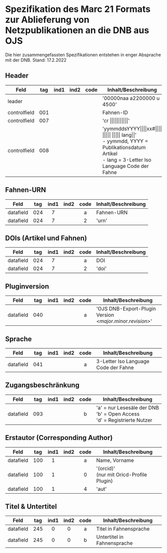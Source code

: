 # Spezifikation des Marc 21 Formats zur Ablieferung von Netzpublikationen an die DNB aus OJS

Die hier zusammengefassten Spezifikationen entstehen in enger Absprache mit der DNB.
Stand: 17.2.2022

Header
---
Feld | tag | ind1 | ind2 | code | Inhalt/Beschreibung
-----|-----|------|------|------|------------------
leader | | | | | '00000naa a2200000 u 4500'
controlfield | 001 | | | | Fahnen-ID
controlfield | 007 | | | | 'cr \|\|\|\|\|\|\|\|\|\|\|'
controlfield | 008 | | | | 'yymmddsYYYY\|\|\|\|xx#\|\|\|\| \|\|\|\|\| \|\|\|\|\| lang\|\|' <br/>- yymmdd, YYYY = Publikationsdatum Artikel <br />- lang = 3-Letter Iso Language Code der Fahne

Fahnen-URN
---
Feld | tag | ind1 | ind2 | code | Inhalt/Beschreibung
-----|:---:|:----:|:----:|:----:|------------------
datafield | 024 | 7 | | a | Fahnen-URN
datafield | 024 | 7 | | 2 | 'urn'

DOIs (Artikel und Fahnen)
---
Feld | tag | ind1 | ind2 | code | Inhalt/Beschreibung
-----|:---:|:----:|:----:|:----:|------------------
datafield | 024 | 7 | | a | DOI
datafield | 024 | 7 | | 2 | 'doi'

Pluginversion
---
Feld | tag | ind1 | ind2 | code | Inhalt/Beschreibung
-----|:---:|:----:|:----:|:----:|------------------
datafield | 040 |  |  | a | 'OJS DNB-Export-Plugin Version *<major.minor.revision>*'

Sprache
---
Feld | tag | ind1 | ind2 | code | Inhalt/Beschreibung
-----|:---:|:----:|:----:|:----:|------------------
datafield | 041 |  |  | a | 3-Letter Iso Language Code der Fahne

Zugangsbeschränkung
---
Feld | tag | ind1 | ind2 | code | Inhalt/Beschreibung
-----|:---:|:----:|:----:|:----:|------------------
datafield | 093 |  |  | b | 'a' = nur Lesesäle der DNB<br/>'b' = Open Access <br/> 'd' = Registrierte Nutzer

Erstautor (Corresponding Author)
---
Feld | tag | ind1 | ind2 | code | Inhalt/Beschreibung
-----|:---:|:----:|:----:|:----:|------------------
datafield | 100 | 1 |  | a | Name, Vorname
datafield | 100 | 1 |  | 0 | '(orcid)*<verifizierte Orcid-ID>*' <br/> (nur mit Oricd-Profile Plugin)
datafield | 100 | 1 |  | 4 | 'aut'

Titel & Untertitel
---
Feld | tag | ind1 | ind2 | code | Inhalt/Beschreibung
-----|:---:|:----:|:----:|:----:|------------------
datafield | 245 | 0 | 0 | a | Titel in Fahnensprache
datafield | 245 | 0 | 0 | b | Untertitel in Fahnensprache